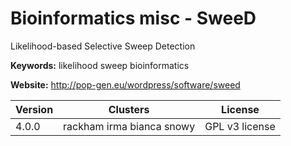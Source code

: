 # Bioinformatics misc - SweeD

Likelihood-based Selective Sweep Detection

**Keywords:** likelihood sweep bioinformatics

**Website:** <http://pop-gen.eu/wordpress/software/sweed>

| Version | Clusters | License |
| ------- | -------- | ------- |
| 4.0.0 | rackham irma bianca snowy | GPL v3 license |
